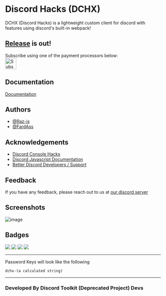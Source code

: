 # Discord Hacks (DCHX)

DCHX (Discord Hacks) is a lightweight custom client for discord with features using discord's built-in webpack!

## [Release](https://github.com/DSCHX/DCHX-Public/releases/tag/v0.2) is out!
Subscribe using one of the payment processors below: <br>
<a href='http://ko-fi.com/razjs/tiers' target='_blank'><img height='36' style='border:0px;height:36px;' src='https://storage.ko-fi.com/cdn/kofi1.png?v=3' border='0' alt='Subscribe to DCHX' /></a>


## Documentation

[Documentation](https://github.com/DSCHX/DCHX/wiki)

## Authors

- [@Raz-js](https://www.github.com/raz-js)
- [@FardAss](https://www.github.com/fardass124)


## Acknowledgements

 - [Discord Console Hacks](https://github.com/hxr404/Discord-Console-hacks)
 - [Discord Javascript Documentation](https://gist.github.com/Raz-js/76e5bd06828902647eda4cfd6721fdc4)
 - [Better Discord Developers / Support](https://github.com/BetterDiscord/BetterDiscord)

## Feedback

If you have any feedback, please reach out to us at [our discord server](https://discord.gg/3gz8G8vw6a)

## Screenshots

![image](https://user-images.githubusercontent.com/91196395/202786105-a170bc20-c887-45f3-89a4-8c7db66f1a3c.png)

## Badges

<a href="https://github.com/DSCHX/DCHX"><img src="https://img.shields.io/github/stars/DSCHX?style=social"></a> <img src="https://img.shields.io/github/issues/DSCHX/DCHX"> <img src="https://img.shields.io/github/issues-pr/DSCHX/DCHX"> <a href="https://github.com/DSCHX/DCHX/releases"> <img src="https://img.shields.io/github/v/release/DSCHX/DCHX?include_prereleases"> </a>


----------------

Password Keys will look like the following
```
dchx-(a calculated string)
```

-----------------

### Developed By Discord Toolkit (Deprecated Project) Devs
